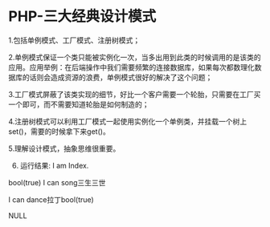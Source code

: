 # PHP-三大经典设计模式
1.包括单例模式、工厂模式、注册树模式；

2.单例模式保证一个类只能被实例化一次，当多出用到此类的时候调用的是该类的应用。应用举例：在后端操作中我们需要频繁的连接数据库，如果每次都数理化数据库的话则会造成资源的浪费，单例模式很好的解决了这个问题；

3.工厂模式屏蔽了该类实现的细节，好比一个客户需要一个轮胎，只需要在工厂买一个即可，而不需要知道轮胎是如何制造的；

4.注册树模式可以利用工厂模式一起使用实例化一个单例类，并挂载一个树上set()，需要的时候拿下来get()。

5.理解设计模式，抽象思维很重要。

6. 运行结果:
I am Index.

bool(true) I can song三生三世

I can dance拉丁bool(true) 

NULL
